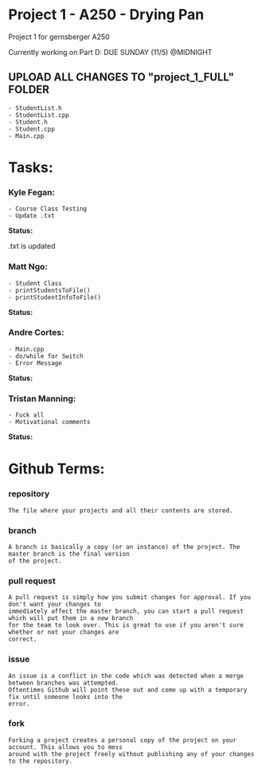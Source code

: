 # Project 1 - A250 - Drying Pan
Project 1 for gernsberger A250 

Currently working on Part D:  DUE SUNDAY (11/5) @MIDNIGHT
## UPLOAD ALL CHANGES TO "project_1_FULL" FOLDER
~~~~~~~~~~~~~~~~~~~~~~~~~~~~~~~~~~~~~~~~~~~~
- StudentList.h
- StudentList.cpp
- Student.h
- Student.cpp
- Main.cpp
~~~~~~~~~~~~~~~~~~~~~~~~~~~~~~~~~~~~~~~~~~~~


# Tasks:

### Kyle Fegan:
~~~~~~~~~~~~~~~~~~~~~~~~~~~~~~~~~~~~~~~~~~~~
- Course Class Testing
- Update .txt
~~~~~~~~~~~~~~~~~~~~~~~~~~~~~~~~~~~~~~~~~~~~
**Status:**

.txt is updated

### Matt Ngo:
~~~~~~~~~~~~~~~~~~~~~~~~~~~~~~~~~~~~~~~~~~~~
- Student Class
- printStudentsToFile()
- printStudentInfoToFile()
~~~~~~~~~~~~~~~~~~~~~~~~~~~~~~~~~~~~~~~~~~~~
**Status:**

### Andre Cortes:
~~~~~~~~~~~~~~~~~~~~~~~~~~~~~~~~~~~~~~~~~~~~
- Main.cpp
- do/while for Switch
- Error Message
~~~~~~~~~~~~~~~~~~~~~~~~~~~~~~~~~~~~~~~~~~~~
**Status:**

### Tristan Manning:
~~~~~~~~~~~~~~~~~~~~~~~~~~~~~~~~~~~~~~~~~~~~
- Fuck all
- Motivational comments
~~~~~~~~~~~~~~~~~~~~~~~~~~~~~~~~~~~~~~~~~~~~
**Status:**


# Github Terms:

### repository
~~~~~~~~~~~~~~~~~~~~~~~~~~~~~~~~~~~~~~~~~~~~
The file where your projects and all their contents are stored.
~~~~~~~~~~~~~~~~~~~~~~~~~~~~~~~~~~~~~~~~~~~~

### branch
~~~~~~~~~~~~~~~~~~~~~~~~~~~~~~~~~~~~~~~~~~~~
A branch is basically a copy (or an instance) of the project. The master branch is the final version
of the project.
~~~~~~~~~~~~~~~~~~~~~~~~~~~~~~~~~~~~~~~~~~~~

### pull request
~~~~~~~~~~~~~~~~~~~~~~~~~~~~~~~~~~~~~~~~~~~~
A pull request is simply how you submit changes for approval. If you don't want your changes to
immediately affect the master branch, you can start a pull request which will put them in a new branch
for the team to look over. This is great to use if you aren't sure whether or not your changes are
correct.
~~~~~~~~~~~~~~~~~~~~~~~~~~~~~~~~~~~~~~~~~~~~

### issue
~~~~~~~~~~~~~~~~~~~~~~~~~~~~~~~~~~~~~~~~~~~~
An issue is a conflict in the code which was detected when a merge between branches was attempted.
Oftentimes Github will point these out and come up with a temporary fix until someone looks into the
error.
~~~~~~~~~~~~~~~~~~~~~~~~~~~~~~~~~~~~~~~~~~~~

### fork
~~~~~~~~~~~~~~~~~~~~~~~~~~~~~~~~~~~~~~~~~~~~
Forking a project creates a personal copy of the project on your account. This allows you to mess
around with the project freely without publishing any of your changes to the repository.
~~~~~~~~~~~~~~~~~~~~~~~~~~~~~~~~~~~~~~~~~~~~
